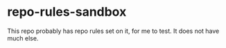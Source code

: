 # repo-rules-sandbox

This repo probably has repo rules set on it, for me to test.
It does not have much else.
